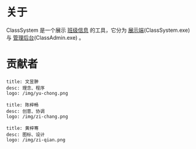 # 关于

ClassSystem 是一个展示 [班级信息](/class-data) 的工具，它分为 [展示端](/class-system)(ClassSystem.exe) 与 [管理后台](/class-admin)(ClassAdmin.exe) 。

# 贡献者

```card
title: 文昱翀
desc: 理念、程序
logo: /img/yu-chong.png
```

```card
title: 陈梓畅
desc: 创意、协调
logo: /img/zi-chang.png
```

```card
title: 黄梓骞
desc: 图标、设计
logo: /img/zi-qian.png
```
